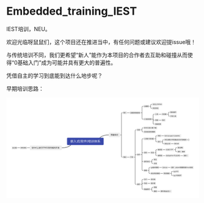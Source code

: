 # Embedded_training_IEST
IEST培训，NEU。

欢迎光临呀鼠鼠们，这个项目还在推进当中，有任何问题或建议欢迎提issue哦！

与传统培训不同，我们更希望“新人”能作为本项目的合作者去互助和碰撞从而使得“0基础入门”成为可能并具有更大的普遍性。

凭借自主的学习到底能到达什么地步呢？

早期培训思路：

![](嵌入式(软件)培训体系.svg)